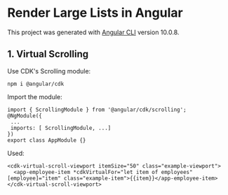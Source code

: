 # Render Large Lists in Angular

This project was generated with [Angular CLI](https://github.com/angular/angular-cli) version 10.0.8.

## 1. Virtual Scrolling

Use CDK's Scrolling module:

```
npm i @angular/cdk
```

Import the module:
```
import { ScrollingModule } from '@angular/cdk/scrolling';
@NgModule({
 ...
 imports: [ ScrollingModule, ...]
})
export class AppModule {}
```

Used:
```
<cdk-virtual-scroll-viewport itemSize="50" class="example-viewport">
  <app-employee-item *cdkVirtualFor="let item of employees" [employee]="item" class="example-item">{{item}}</app-employee-item>
</cdk-virtual-scroll-viewport>
```
